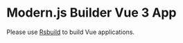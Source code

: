 # Modern.js Builder Vue 3 App

Please use [Rsbuild](https://github.com/web-infra-dev/rsbuild) to build Vue applications.

